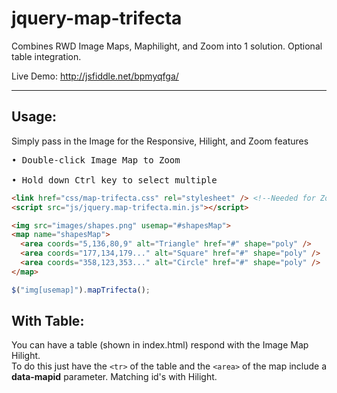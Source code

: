 # jquery-map-trifecta
Combines RWD Image Maps, Maphilight, and Zoom into 1 solution. Optional table integration.

Live Demo: http://jsfiddle.net/bpmyqfga/

---

## Usage:
Simply pass in the Image for the Responsive, Hilight, and Zoom features<br>
  <pre>• Double-click Image Map to Zoom<br>
• Hold down Ctrl key to select multiple</pre>

``` html
<link href="css/map-trifecta.css" rel="stylesheet" /> <!--Needed for Zoom and img-->
<script src="js/jquery.map-trifecta.min.js"></script>

<img src="images/shapes.png" usemap="#shapesMap">
<map name="shapesMap">
  <area coords="5,136,80,9" alt="Triangle" href="#" shape="poly" />
  <area coords="177,134,179..." alt="Square" href="#" shape="poly" />
  <area coords="358,123,353..." alt="Circle" href="#" shape="poly" />
</map>
```

```js
$("img[usemap]").mapTrifecta();
```

## With Table:
You can have a table (shown in index.html) respond with the Image Map Hilight.<br>
To do this just have the `<tr>` of the table and the `<area>` of the map include a **data-mapid** parameter.
Matching id's with Hilight.
